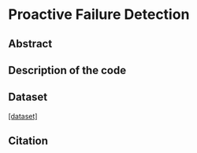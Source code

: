 # Proactive Failure Detection

## Abstract

## Description of the code

## Dataset
[\[dataset\]](https://uofi.box.com/s/n1qhun9u7lwgtgeyb6hd0tzxpbyxgpl7)

## Citation

